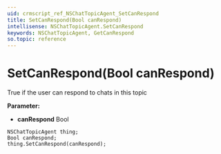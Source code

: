 ```yaml
---
uid: crmscript_ref_NSChatTopicAgent_SetCanRespond
title: SetCanRespond(Bool canRespond)
intellisense: NSChatTopicAgent.SetCanRespond
keywords: NSChatTopicAgent, GetCanRespond
so.topic: reference
---
```


# SetCanRespond(Bool canRespond)

True if the user can respond to chats in this topic

**Parameter:** 
 - **canRespond** Bool

```crmscript
NSChatTopicAgent thing;
Bool canRespond;
thing.SetCanRespond(canRespond);
```

